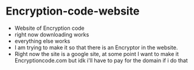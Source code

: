 # Encryption-code-website
- Website of Encryption code
- right now downloading works
- everything else works
- I am trying to make it so that there is an Encryptor in the website.
- Right now the site is a google site, at some point I want to make it Encryptioncode.com but idk i'll have to pay for the domain if i do that

